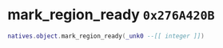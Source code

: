 # mark_region_ready `0x276A420B`

```lua
natives.object.mark_region_ready(_unk0 --[[ integer ]])
```